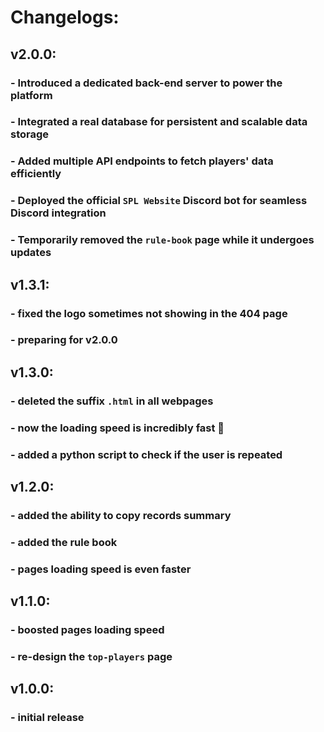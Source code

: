 # Changelogs:
## v2.0.0:
### - Introduced a dedicated back-end server to power the platform
### - Integrated a real database for persistent and scalable data storage
### - Added multiple API endpoints to fetch players' data efficiently
### - Deployed the official `SPL Website` Discord bot for seamless Discord integration
### - Temporarily removed the `rule-book` page while it undergoes updates
## v1.3.1:
### - fixed the logo sometimes not showing in the 404 page
### - preparing for v2.0.0
## v1.3.0:
### - deleted the suffix `.html` in all webpages
### - now the loading speed is incredibly fast 🚀
### - added a python script to check if the user is repeated
## v1.2.0:
### - added the ability to copy records summary
### - added the rule book
### - pages loading speed is even faster
## v1.1.0:
### - boosted pages loading speed
### - re-design the `top-players` page
## v1.0.0:
### - initial release